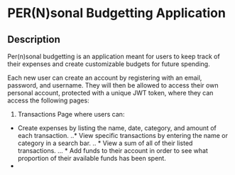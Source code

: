 # PER(N)sonal Budgetting Application

## Description
Per(n)sonal budgetting is an application meant for users to keep track of their expenses and create customizable budgets for future spending. 

Each new user can create an account by registering with an email, password, and username. They will then be allowed to access their own personal account, protected with a unique JWT token, where they can access the following pages:
1. Transactions Page where users can:
  * Create expenses by listing the name, date, category, and amount of each transaction.
..* View specific transactions by entering the name or category in a search bar.
.. * View a sum of all of their listed transactions.
... * Add funds to their account in order to see what proportion of their available funds has been spent.
*  
